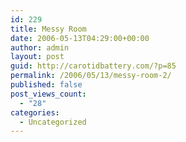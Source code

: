 ```yaml
---
id: 229
title: Messy Room
date: 2006-05-13T04:29:00+00:00
author: admin
layout: post
guid: http://carotidbattery.com/?p=85
permalink: /2006/05/13/messy-room-2/
published: false
post_views_count:
  - "28"
categories:
  - Uncategorized
---
```

